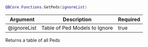 ```lua
QBCore.Functions.GetPeds(ignoreList)
```


| Argument | Description | Required |
| ----------- | ----------- | ----------- |
| @ignoreList | Table of Ped Models to Ignore | true |

Returns a table of all Peds